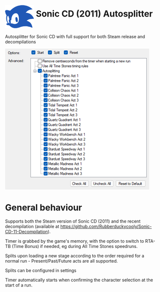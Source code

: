 <h1> <img src="https://raw.githubusercontent.com/SonicSpeedrunning/LiveSplit.SonicCD2011/main/sonic_icon.svg" alt="SonicCD" height="75" align="middle" /> Sonic CD (2011) Autosplitter</h1>

Autosplitter for Sonic CD with full support for both Steam release and decompilations

<img src="https://raw.githubusercontent.com/SonicSpeedrunning/LiveSplit.SonicCD2011/main/settings.png">

# General behaviour

Supports both the Steam version of Sonic CD (2011) and the recent decompilation (available at https://github.com/Rubberduckycooly/Sonic-CD-11-Decompilation).

Timer is grabbed by the game's memory, with the option to switch to RTA-TB (Time Bonus) if needed, eg during All Time Stones speedruns.

Splits upon loading a new stage according to the order required for a normal run - Present/Past/Future acts are all supported.

Splits can be configured in settings

Timer automatically starts when confirming the character selection at the start of a run.